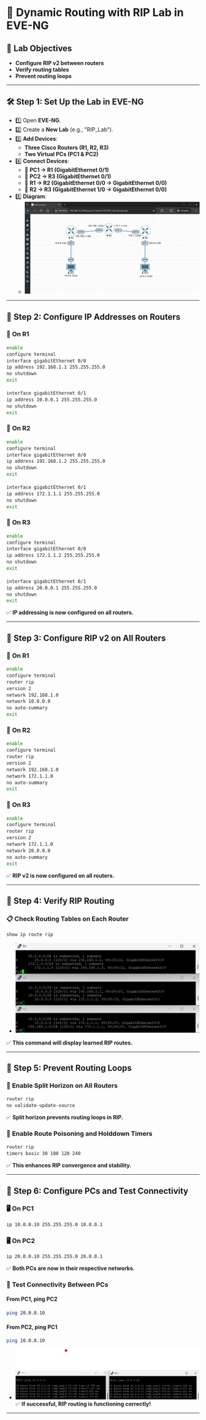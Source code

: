 # 🚀 Dynamic Routing with RIP Lab in EVE-NG

## 🔹 Lab Objectives

- **Configure RIP v2 between routers**  
- **Verify routing tables**  
- **Prevent routing loops**

---

## 🛠 Step 1: Set Up the Lab in EVE-NG

- 1️⃣ Open **EVE-NG**.
- 2️⃣ Create a **New Lab** (e.g., "RIP_Lab").
- 3️⃣ **Add Devices**:
  - **Three Cisco Routers (R1, R2, R3)**
  - **Two Virtual PCs (PC1 & PC2)**
- 4️⃣ **Connect Devices**:
  - 🔌 **PC1 → R1 (GigabitEthernet 0/1)**
  - 🔌 **PC2 → R3 (GigabitEthernet 0/1)**
  - 🔌 **R1 → R2 (GigabitEthernet 0/0 → GigabitEthernet 0/0)**
  - 🔌 **R2 → R3 (GigabitEthernet 1/0 → GigabitEthernet 0/0)**
- 5️⃣ **Diagram**:
  - ![diagram](imgs/diagram.png)

---

## 🔹 Step 2: Configure IP Addresses on Routers

### 🔹 **On R1**

```bash
enable
configure terminal
interface gigabitEthernet 0/0
ip address 192.168.1.1 255.255.255.0
no shutdown
exit

interface gigabitEthernet 0/1
ip address 10.0.0.1 255.255.255.0
no shutdown
exit
```

### 🔹 **On R2**

```bash
enable
configure terminal
interface gigabitEthernet 0/0
ip address 192.168.1.2 255.255.255.0
no shutdown
exit

interface gigabitEthernet 0/1
ip address 172.1.1.1 255.255.255.0
no shutdown
exit
```

### 🔹 **On R3**

```bash
enable
configure terminal
interface gigabitEthernet 0/0
ip address 172.1.1.2 255.255.255.0
no shutdown
exit

interface gigabitEthernet 0/1
ip address 20.0.0.1 255.255.255.0
no shutdown
exit
```

✅ **IP addressing is now configured on all routers.**

---

## 🔹 Step 3: Configure RIP v2 on All Routers

### 🔹 **On R1**

```bash
enable
configure terminal
router rip
version 2
network 192.168.1.0
network 10.0.0.0
no auto-summary
exit
```

### 🔹 **On R2**

```bash
enable
configure terminal
router rip
version 2
network 192.168.1.0
network 172.1.1.0
no auto-summary
exit
```

### 🔹 **On R3**

```bash
enable
configure terminal
router rip
version 2
network 172.1.1.0
network 20.0.0.0
no auto-summary
exit
```

✅ **RIP v2 is now configured on all routers.**

---

## 🔹 Step 4: Verify RIP Routing

### 📋 **Check Routing Tables on Each Router**

```bash
show ip route rip
```
- ![ripR123](imgs/ripR123.png)

✅ **This command will display learned RIP routes.**

---

## 🔹 Step 5: Prevent Routing Loops

### 🔹 **Enable Split Horizon on All Routers**

```bash
router rip
no validate-update-source
```

✅ **Split horizon prevents routing loops in RIP.**

### 🔹 **Enable Route Poisoning and Holddown Timers**

```bash
router rip
timers basic 30 180 120 240
```

✅ **This enhances RIP convergence and stability.**

---

## 🔹 Step 6: Configure PCs and Test Connectivity

### 🖥 **On PC1**

```bash
ip 10.0.0.10 255.255.255.0 10.0.0.1
```

### 🖥 **On PC2**

```bash
ip 20.0.0.10 255.255.255.0 20.0.0.1
```

✅ **Both PCs are now in their respective networks.**

### 🔹 **Test Connectivity Between PCs**

#### **From PC1, ping PC2**

```bash
ping 20.0.0.10
```

#### **From PC2, ping PC1**

```bash
ping 10.0.0.10
```

- ![ping](imgs/ping.png)
✅ **If successful, RIP routing is functioning correctly!**

---
